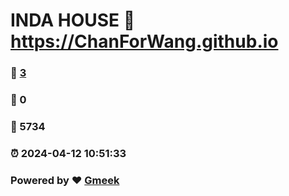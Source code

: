 # INDA HOUSE :link: https://ChanForWang.github.io 
### :page_facing_up: [3](https://ChanForWang.github.io/tag.html) 
### :speech_balloon: 0 
### :hibiscus: 5734 
### :alarm_clock: 2024-04-12 10:51:33 
### Powered by :heart: [Gmeek](https://github.com/Meekdai/Gmeek)
